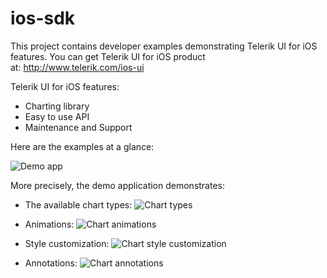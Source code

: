 ios-sdk
=======

This project contains developer examples demonstrating Telerik UI for iOS features. You can get Telerik UI for iOS product at: http://www.telerik.com/ios-ui

Telerik UI for iOS features:
- Charting library
- Easy to use API
- Maintenance and Support

Here are the examples at a glance: 

![Demo app](http://blogs.telerik.com/images/default-source/ios-team/ios-samples-app.gif?sfvrsn=0.6434930243995041)

More precisely, the demo application demonstrates:

- The available chart types:
![Chart types](http://blogs.telerik.com/images/default-source/ios-team/telerik-ui-for-ios-series.gif?sfvrsn=2)

- Animations:
![Chart animations](http://blogs.telerik.com/images/default-source/ios-team/telerik-ios-animations-all.gif?sfvrsn=2)

- Style customization:
![Chart style customization](http://blogs.telerik.com/images/default-source/ios-team/telerik-ui-for-ios-customizations.png?sfvrsn=2)

- Annotations:
![Chart annotations](http://blogs.telerik.com/images/default-source/ios-team/telerik-ui-for-ios-annotations.gif?sfvrsn=2)